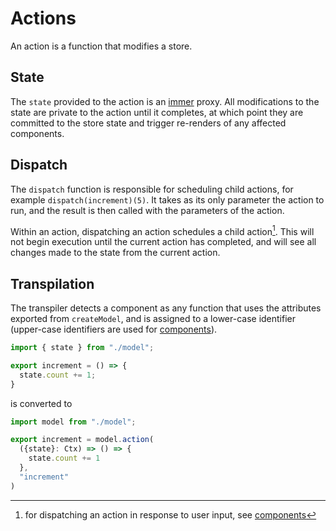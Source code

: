 # Actions

An action is a function that modifies a store.

## State

The `state` provided to the action is an [immer](//github.com/immerjs/immer)
proxy. All modifications to the state are private to the action until it
completes, at which point they are committed to the store state and trigger
re-renders of any affected components.

## Dispatch

The `dispatch` function is responsible for scheduling child actions, for example
`dispatch(increment)(5)`. It takes as its only parameter the action to run, and
the result is then called with the parameters of the action.

Within an action, dispatching an action schedules a child action[^1]. This will
not begin execution until the current action has completed, and will see all
changes made to the state from the current action.

[^1]: for dispatching an action in response to user input, see
[components](./components.md)

## Transpilation

The transpiler detects a component as any function that uses the attributes
exported from `createModel`, and is assigned to a lower-case identifier
(upper-case identifiers are used for [components](./components.md)).

```jsx
import { state } from "./model";

export increment = () => {
  state.count += 1;
}
```

is converted to

```jsx
import model from "./model";

export increment = model.action(
  ({state}: Ctx) => () => {
    state.count += 1
  },
  "increment"
)
```
